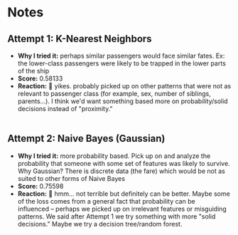 # Notes
## Attempt 1: K-Nearest Neighbors
* **Why I tried it:** perhaps similar passengers would face similar fates. Ex: the lower-class passengers were likely to be trapped in the lower parts of the ship
* **Score:** 0.58133 
* **Reaction:** 😬 yikes. probably picked up on other patterns that were not as relevant to passenger class (for example, sex, number of siblings, parents...). I think we'd want something based more on probability/solid decisions instead of "proximity."
<br><br>
## Attempt 2: Naive Bayes (Gaussian)
* **Why I tried it:** more probability based. Pick up on and analyze the probability that someone with some set of features was likely to survive. Why Gaussian? There is discrete data (the fare) which would be not as suited to other forms of Naive Bayes
* **Score:** 0.75598 
* **Reaction:** 🤔 hmm... not terrible but definitely can be better. Maybe some of the loss comes from a general fact that probability can be influenced – perhaps we picked up on irrelevant features or misguiding patterns. We said after Attempt 1 we try something with more "solid decisions." Maybe we try a decision tree/random forest.